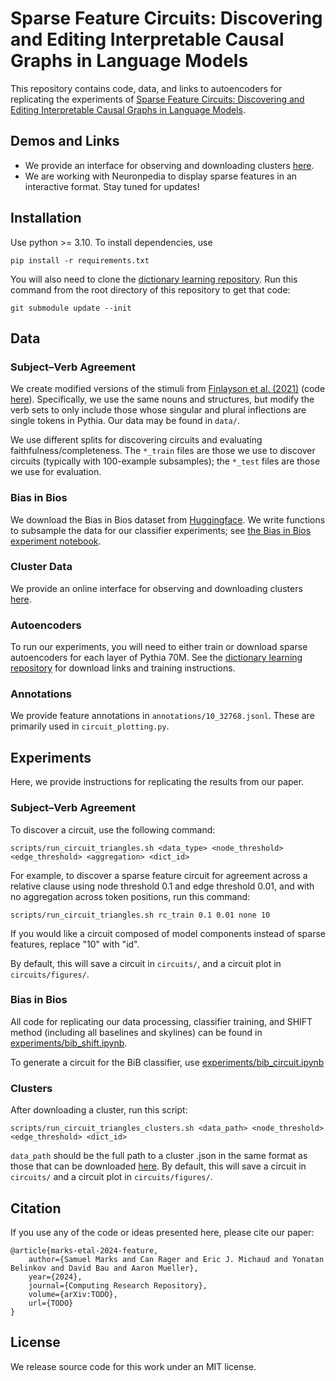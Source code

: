 # Sparse Feature Circuits: Discovering and Editing Interpretable Causal Graphs in Language Models

This repository contains code, data, and links to autoencoders for replicating the experiments of [Sparse Feature Circuits: Discovering and Editing Interpretable Causal Graphs in Language Models](TODO). 

## Demos and Links
- We provide an interface for observing and downloading clusters [here](https://feature-circuits.xyz).
- We are working with Neuronpedia to display sparse features in an interactive format. Stay tuned for updates!

## Installation

Use python >= 3.10. To install dependencies, use
```
pip install -r requirements.txt
```

You will also need to clone the [dictionary learning repository](https://github.com/saprmarks/dictionary_learning). Run this command from the root directory of this repository to get that code:
```
git submodule update --init
```


## Data
### Subject–Verb Agreement
We create modified versions of the stimuli from [Finlayson et al. (2021)](https://aclanthology.org/2021.acl-long.144/) (code [here](https://github.com/mattf1n/lm-intervention)). Specifically, we use the same nouns and structures, but modify the verb sets to only include those whose singular and plural inflections are single tokens in Pythia. Our data may be found in `data/`.

We use different splits for discovering circuits and evaluating faithfulness/completeness. The `*_train` files are those we use to discover circuits (typically with 100-example subsamples); the `*_test` files are those we use for evaluation.

### Bias in Bios
We download the Bias in Bios dataset from [Huggingface](https://huggingface.co/datasets/LabHC/bias_in_bios). We write functions to subsample the data for our classifier experiments; see [the Bias in Bios experiment notebook](experiments/bib_shift.ipynb).

### Cluster Data
We provide an online interface for observing and downloading clusters [here](https://feature-circuits.xyz).

### Autoencoders
To run our experiments, you will need to either train or download sparse autoencoders for each layer of Pythia 70M. See the [dictionary learning repository](https://github.com/saprmarks/dictionary_learning) for download links and training instructions.

### Annotations
We provide feature annotations in `annotations/10_32768.jsonl`. These are primarily used in `circuit_plotting.py`.

## Experiments
Here, we provide instructions for replicating the results from our paper.

### Subject–Verb Agreement
To discover a circuit, use the following command:
```
scripts/run_circuit_triangles.sh <data_type> <node_threshold> <edge_threshold> <aggregation> <dict_id>
```
For example, to discover a sparse feature circuit for agreement across a relative clause using node threshold 0.1 and edge threshold 0.01, and with no aggregation across token positions, run this command:
```
scripts/run_circuit_triangles.sh rc_train 0.1 0.01 none 10
```
If you would like a circuit composed of model components instead of sparse features, replace "10" with "id".

By default, this will save a circuit in `circuits/`, and a circuit plot in `circuits/figures/`.

### Bias in Bios
All code for replicating our data processing, classifier training, and SHIFT method (including all baselines and skylines) can be found in [experiments/bib_shift.ipynb](experiments/bib_shift.ipynb).

To generate a circuit for the BiB classifier, use [experiments/bib_circuit.ipynb](experiments/bib_circuit.ipynb)

### Clusters
After downloading a cluster, run this script:
```
scripts/run_circuit_triangles_clusters.sh <data_path> <node_threshold> <edge_threshold> <dict_id>
```
`data_path` should be the full path to a cluster .json in the same format as those that can be downloaded [here](https://feature-circuits.xyz). By default, this will save a circuit in `circuits/` and a circuit plot in `circuits/figures/`.


## Citation
If you use any of the code or ideas presented here, please cite our paper:
```
@article{marks-etal-2024-feature,
    author={Samuel Marks and Can Rager and Eric J. Michaud and Yonatan Belinkov and David Bau and Aaron Mueller},
    year={2024},
    journal={Computing Research Repository},
    volume={arXiv:TODO},
    url={TODO}
}
```


## License
We release source code for this work under an MIT license.